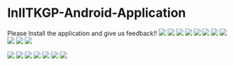 # InIITKGP-Android-Application

Please Install the application and give us feedback!!
<img src="https://res.cloudinary.com/codercloud/image/upload/v1686564669/app/Screenshot_2023-06-12-15-28-27-94_2c294784efa6c6562caf83bdf7becb54_wrwixo.jpg"/>
<img src="https://res.cloudinary.com/codercloud/image/upload/v1686564669/app/Screenshot_2023-06-12-15-28-08-81_2c294784efa6c6562caf83bdf7becb54_sremx8.jpg"/>
<img src="https://res.cloudinary.com/codercloud/image/upload/v1686564669/app/Screenshot_2023-06-12-15-28-32-26_2c294784efa6c6562caf83bdf7becb54_aosdqf.jpg"/>
<img src="https://res.cloudinary.com/codercloud/image/upload/v1686564669/app/notice3_o6h3ri.png"/>
<img src="https://res.cloudinary.com/codercloud/image/upload/v1686564668/app/Screenshot_2023-06-12-15-28-19-04_2c294784efa6c6562caf83bdf7becb54_hrvab9.jpg"/>
<img src="https://res.cloudinary.com/codercloud/image/upload/v1686564669/app/Screenshot_2023-06-12-15-29-05-83_2c294784efa6c6562caf83bdf7becb54_u0kvrf.jpg"/>
<img src="https://res.cloudinary.com/codercloud/image/upload/v1686564669/app/Screenshot_2023-06-12-15-29-52-19_2c294784efa6c6562caf83bdf7becb54_tcznr8.jpg"/>
<img src="https://res.cloudinary.com/codercloud/image/upload/v1686564670/app/Screenshot_2023-06-12-15-29-59-47_2c294784efa6c6562caf83bdf7becb54_mekio2.jpg"/>
<img src="https://res.cloudinary.com/codercloud/image/upload/v1686564670/app/Screenshot_2023-06-12-15-30-17-71_2c294784efa6c6562caf83bdf7becb54_rljwis.jpg"/>
<img src="https://res.cloudinary.com/codercloud/image/upload/v1686564670/app/Screenshot_2023-06-12-15-30-01-91_2c294784efa6c6562caf83bdf7becb54_mdkwak.jpg"/>
<img src="https://res.cloudinary.com/codercloud/image/upload/v1686564670/app/Screenshot_2023-06-12-15-30-29-57_feb10e6b8b25372f3e30cf5840c07870_jagb5r.jpg"/>

<img src="https://res.cloudinary.com/codercloud/image/upload/v1686564670/app/Screenshot_2023-06-12-15-30-10-88_2c294784efa6c6562caf83bdf7becb54_ws2k36.jpg"/>
<img src="https://res.cloudinary.com/codercloud/image/upload/v1686564670/app/Screenshot_2023-06-12-15-30-34-06_feb10e6b8b25372f3e30cf5840c07870_ur7kij.jpg"/>
<img src="https://res.cloudinary.com/codercloud/image/upload/v1686564671/app/Screenshot_2023-06-12-15-30-38-30_feb10e6b8b25372f3e30cf5840c07870_mrrxhs.jpg"/>
<img src="https://res.cloudinary.com/codercloud/image/upload/v1686564671/app/Screenshot_2023-06-12-15-30-42-02_feb10e6b8b25372f3e30cf5840c07870_wxj85x.jpg"/>
<img src="https://res.cloudinary.com/codercloud/image/upload/v1686564671/app/Screenshot_2023-06-12-15-30-48-35_feb10e6b8b25372f3e30cf5840c07870_fgbodj.jpg"/>
<img src="https://res.cloudinary.com/codercloud/image/upload/v1686564671/app/Screenshot_2023-06-12-15-30-52-03_feb10e6b8b25372f3e30cf5840c07870_yumq4l.jpg"/>
<img src="https://res.cloudinary.com/codercloud/image/upload/v1686564671/app/Screenshot_2023-06-12-15-31-02-08_feb10e6b8b25372f3e30cf5840c07870_f0etld.jpg"/>
